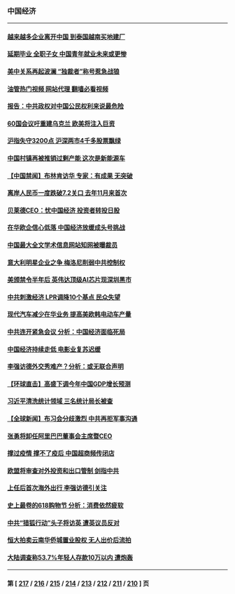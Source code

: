 ### 中国经济
---
#### [越来越多企业离开中国 到泰国越南买地建厂](../../pages/ncid283/n14020536.md?06220845) 
#### [延期毕业 全职子女 中国青年就业未来或更惨](../../pages/ncid283/n14020185.md?06220845) 
#### [美中关系再起波澜 “独裁者”称号惹急战狼](../../pages/ncid283/n14020509.md?06220845) 
#### [油管热门视频 网站代理 翻墙必看视频](http://138.2.39.72:81/youtube.html?epic-marker?06220845)
#### [报告：中共政权对中国公民权利来说最危险](../../pages/ncid283/n14020484.md?06220845) 
#### [60国会议吁重建乌克兰 欧美将注入巨资](../../pages/ncid283/n14020395.md?06220845) 
#### [沪指失守3200点 沪深两市4千多股票飘绿](../../pages/ncid283/n14020275.md?06220845) 
#### [中国村镇再被推销过剩产能 这次是新能源车](../../pages/ncid283/n14020186.md?06220845) 
#### [【中国禁闻】布林肯访华 专家：有成果 无突破](../../pages/ncid283/n14019778.md?06220845) 
#### [离岸人民币一度跌破7.2关口 去年11月来首次](../../pages/ncid283/n14020140.md?06220845) 
#### [贝莱德CEO：忧中国经济 投资者转投日股](../../pages/ncid283/n14019859.md?06220845) 
#### [在华欧企信心低落 中国经济放缓成头号挑战](../../pages/ncid283/n14019974.md?06220845) 
#### [中国最大全文学术信息网站知网被曝裁员](../../pages/ncid283/n14019905.md?06220845) 
#### [意大利明星企业之争 梅洛尼削弱中共控制权](../../pages/ncid283/n14019824.md?06220845) 
#### [美颁禁令半年后 英伟达顶级AI芯片现深圳黑市](../../pages/ncid283/n14019731.md?06220845) 
#### [中共刺激经济 LPR调降10个基点 民众失望](../../pages/ncid283/n14019484.md?06220845) 
#### [现代汽车减少在华业务 提高美欧韩电动车产量](../../pages/ncid283/n14019694.md?06220845) 
#### [中共连开紧急会议 分析：中国经济面临死局](../../pages/ncid283/n14019708.md?06220845) 
#### [中国经济持续走低 电影业复苏迟缓](../../pages/ncid283/n14019588.md?06220845) 
#### [李强访德外交秀难产？分析：或无联合声明](../../pages/ncid283/n14019652.md?06220845) 
#### [【环球直击】高盛下调今年中国GDP增长预测](../../pages/ncid283/n14019191.md?06220845) 
#### [习近平清洗统计领域 三名统计局长被查](../../pages/ncid283/n14019453.md?06220845) 
#### [【全球新闻】布习会分歧激烈 中共再拒军事沟通](../../pages/ncid283/n14019470.md?06220845) 
#### [张勇将卸任阿里巴巴董事会主席暨CEO](../../pages/ncid283/n14019409.md?06220845) 
#### [撑过疫情 撑不了疫后 中国超商频传闭店](../../pages/ncid283/n14019252.md?06220845) 
#### [欧盟将审查对外投资和出口管制 剑指中共](../../pages/ncid283/n14019186.md?06220845) 
#### [上任后首次海外出行 李强访德引关注](../../pages/ncid283/n14019120.md?06220845) 
#### [史上最卷的618购物节 分析：消费依然疲软](../../pages/ncid283/n14019104.md?06220845) 
#### [中共“猎狐行动”头子将访英 遭英议员反对](../../pages/ncid283/n14019129.md?06220845) 
#### [恒大拍卖云南华侨城置业股权 无人出价后流拍](../../pages/ncid283/n14019091.md?06220845) 
#### [大陆调查称53.7%年轻人存款10万以内 遭炮轰](../../pages/ncid283/n14018854.md?06220845) 

---
#### 第 [ [217](./217.md?06220845) / [216](./216.md?06220845) / [215](./215.md?06220845) / [214](./214.md?06220845) / [213](./213.md?06220845) / [212](./212.md?06220845) / [211](./211.md?06220845) / [210](./210.md?06220845) ] 页
